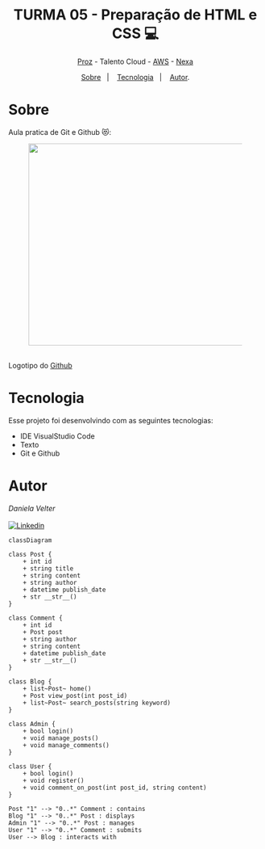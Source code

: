 <h1 align="center"> TURMA 05 - Preparação de HTML e CSS 💻 </h1>

<p align="center"> <a href="https://prozeducacao.com.br/" target="_blank">Proz</a> - Talento Cloud - <a href="https://aws.amazon.com/pt/" target="_blank">AWS</a> - <a href="https://www.nexaresources.com/" target="_blank">Nexa</a> </p>

<p align="center">
<a href="#sobre">Sobre</a>&nbsp;&nbsp;&nbsp|&nbsp;&nbsp;&nbsp;
<a href="#tecnologia">Tecnologia</a>&nbsp;&nbsp;&nbsp|&nbsp;&nbsp;&nbsp;
<a href="#autor">Autor</a>.</p>

# Sobre 

Aula pratica de Git e Github 😻: 


<p align="center">
  <figure>
<img src="https://github.com/Daniela2319/Aula_github/assets/106537496/9720039e-075f-4462-be61-dd7e7363f417" height="400" width="800">
  </figure>
  <br>
   <figcaption>Logotipo do <a href="https://github.com" target="_blank">Github</a></figcaption>
</p>


# Tecnologia 
Esse projeto foi desenvolvindo com as seguintes tecnologias:

* IDE VisualStudio Code
* Texto
* Git e Github



# Autor 
  
  _Daniela Velter_
  <br>
  <br>
  [![Linkedin](https://img.shields.io/badge/DANIELA-0077B5?style=for-the-badge&logo=linkedin&logoColor=white)](https://www.linkedin.com/in/daniela-velter-231485f/)

```mermaid
classDiagram

class Post {
    + int id
    + string title
    + string content
    + string author
    + datetime publish_date
    + str __str__()
}

class Comment {
    + int id
    + Post post
    + string author
    + string content
    + datetime publish_date
    + str __str__()
}

class Blog {
    + list~Post~ home()
    + Post view_post(int post_id)
    + list~Post~ search_posts(string keyword)
}

class Admin {
    + bool login()
    + void manage_posts()
    + void manage_comments()
}

class User {
    + bool login()
    + void register()
    + void comment_on_post(int post_id, string content)
}

Post "1" --> "0..*" Comment : contains
Blog "1" --> "0..*" Post : displays
Admin "1" --> "0..*" Post : manages
User "1" --> "0..*" Comment : submits
User --> Blog : interacts with


